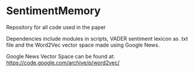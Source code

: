 # SentimentMemory
Repository for all code used in the paper

Dependencies include modules in scripts, VADER sentiment lexicon as .txt file and the Word2Vec vector space made using Google News.

Google News Vector Space can be found at:
https://code.google.com/archive/p/word2vec/
